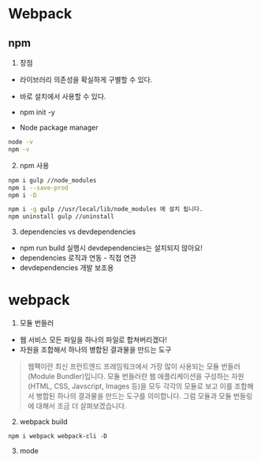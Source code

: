 # Webpack

## npm

1. 장점

- 라이브러리 의존성을 확실하게 구별할 수 있다.
- 바로 설치에서 사용할 수 있다.

- npm init -y
- Node package manager

```bash
node -v
npm -v
```

2. npm 사용

```bash
npm i gulp //node_modules
npm i --save-prod
npm i -D

npm i -g gulp //usr/local/lib/node_modules 에 설치 됩니다.
npm uninstall gulp //uninstall
```

3. dependencies vs devdependencies

- npm run build 실행시 devdependencies는 설치되지 않아요!
- dependencies 로직과 연동 - 직접 연관
- devdependencies 개발 보조용

# webpack

1. 모듈 번들러

- 웹 서비스 모든 파일을 하나의 파일로 합쳐버리겠다!
- 자원을 조합해서 하나의 병합된 결과물을 만드는 도구

> 웹팩이란 최신 프런트엔드 프레임워크에서 가장 많이 사용되는 모듈 번들러(Module Bundler)입니다. 모듈 번들러란 웹 애플리케이션을 구성하는 자원(HTML, CSS, Javscript, Images 등)을 모두 각각의 모듈로 보고 이를 조합해서 병합된 하나의 결과물을 만드는 도구를 의미합니다. 그럼 모듈과 모듈 번들링에 대해서 조금 더 살펴보겠습니다.

2. webpack build

```
npm i webpack webpack-cli -D
```

3. mode
